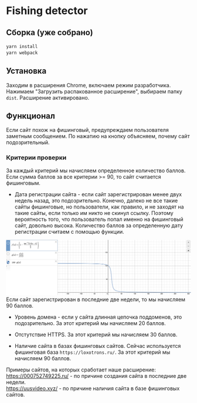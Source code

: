 # Fishing detector

## Сборка (уже собрано)

```sh
yarn install
yarn webpack
```

## Установка

Заходим в расширения Chrome, включаем режим разработчика. Нажимаем "Загрузить распакованное расширение", выбираем папку `dist`. Расширение активировано.

## Функционал

Если сайт похож на фишинговый, предупреждаем пользователя заметным сообщением. По нажатию на кнопку объясняем, почему сайт подозрительный.

### Критерии проверки

За каждый критерий мы начисляем определенное количество баллов. Если сумма баллов за все критерии >= 90, то сайт считается фишинговым.

- Дата регистрации сайта - если сайт зарегистрирован менее двух недель назад, это подозрительно. Конечно, далеко не все такие сайты фишинговые, но пользователи, как правило, и не заходят на такие сайты, если только им никто не скинул ссылку. Поэтому вероятность того, что пользователь попал именно на фишинговый сайт, довольно высока. Количество баллов за определенную дату регистрации считаем с помощью функции. 

![](images/screen.png)
Если сайт зарегистрирован в последние две недели, то мы начисляем 90 баллов. 

- Уровень домена - если у сайта длинная цепочка поддоменов, это подозрительно.
За этот критерий мы начисляем 20 баллов. 

- Отстутствие HTTPS.
За этот критерий мы начисляем 30 баллов. 

- Наличие сайта в базах фишинговых сайтов. 
Сейчас используется фишинговая база ``https://loxotrons.ru/``.
За этот критерий мы начисляем 90 баллов.

Примеры сайтов, на которых сработает наше расширение:  
https://000752749225.ru/ - по причине создания сайта в последние две недели.  
https://uusvideo.xyz/ -  по причине наличия сайта в базе фишинговых сайтов. 
